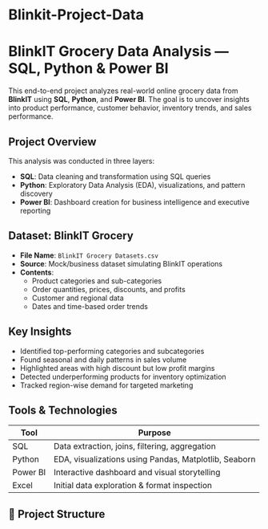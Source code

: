 # Blinkit-Project-Data

# BlinkIT Grocery Data Analysis — SQL, Python & Power BI

This end-to-end project analyzes real-world online grocery data from **BlinkIT** using **SQL**, **Python**, and **Power BI**. The goal is to uncover insights into product performance, customer behavior, inventory trends, and sales performance.

##  Project Overview

This analysis was conducted in three layers:

- **SQL**: Data cleaning and transformation using SQL queries
- **Python**: Exploratory Data Analysis (EDA), visualizations, and pattern discovery
- **Power BI**: Dashboard creation for business intelligence and executive reporting

##  Dataset: BlinkIT Grocery

- **File Name**: `BlinkIT Grocery Datasets.csv`
- **Source**: Mock/business dataset simulating BlinkIT operations
- **Contents**:
  - Product categories and sub-categories
  - Order quantities, prices, discounts, and profits
  - Customer and regional data
  - Dates and time-based order trends

##  Key Insights

- Identified top-performing categories and subcategories
- Found seasonal and daily patterns in sales volume
- Highlighted areas with high discount but low profit margins
- Detected underperforming products for inventory optimization
- Tracked region-wise demand for targeted marketing

##  Tools & Technologies

| Tool       | Purpose                              |
|------------|--------------------------------------|
| SQL        | Data extraction, joins, filtering, aggregation |
| Python     | EDA, visualizations using Pandas, Matplotlib, Seaborn |
| Power BI   | Interactive dashboard and visual storytelling |
| Excel      | Initial data exploration & format inspection |

## 📁 Project Structure

